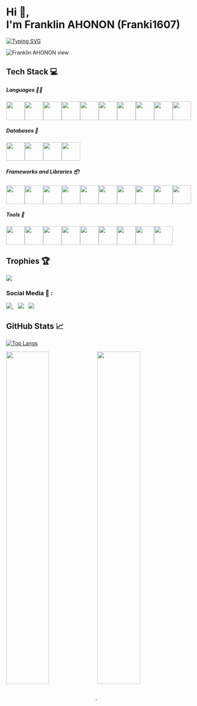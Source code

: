 <!--![Backend Developper Picture](image.jpg)-->

<h1>
Hi 👋, <br/> I'm <strong>Franklin AHONON (Franki1607)</strong>
</h1>

[![Typing SVG](https://readme-typing-svg.herokuapp.com?font=Fira+Code&pause=1000&color=FF8400&random=false&width=435&lines=Full+Stack+Developer;Passionate+And+Versatile+Developer)](#)

<p align="left"> <img src="https://komarev.com/ghpvc/?username=franki1607&label=Profile%20views&color=FF8400&style=flat" alt="Franklin AHONON view" /> </p>

## Tech Stack 💻

##### Languages 👨‍💻

<div style="display: flex">
  <img src="https://cdn.jsdelivr.net/gh/devicons/devicon/icons/python/python-original.svg" width="50px" />
  <img src="https://cdn.jsdelivr.net/gh/devicons/devicon/icons/dart/dart-original.svg" width="50px" />
  <img src="https://cdn.jsdelivr.net/gh/devicons/devicon/icons/php/php-original.svg" width="50px" />
  <img src="https://cdn.jsdelivr.net/gh/devicons/devicon/icons/javascript/javascript-original.svg" width="50px" />
  <img src="https://cdn.jsdelivr.net/gh/devicons/devicon/icons/typescript/typescript-original.svg" width="50px" />
  <img src="https://cdn.jsdelivr.net/gh/devicons/devicon/icons/java/java-original.svg" width="50px" />
  <img src="https://cdn.jsdelivr.net/gh/devicons/devicon/icons/c/c-original.svg"width="50px" />
  <img src="https://cdn.jsdelivr.net/gh/devicons/devicon/icons/html5/html5-original-wordmark.svg"  width="50px"/>
  <img src="https://cdn.jsdelivr.net/gh/devicons/devicon/icons/css3/css3-original-wordmark.svg" width="50px" />
  <img src="https://cdn.jsdelivr.net/gh/devicons/devicon/icons/arduino/arduino-original.svg" width="50px" />
</div>

##### Databases 💾

<div style="display: flex">
  <img src="https://cdn.jsdelivr.net/gh/devicons/devicon/icons/postgresql/postgresql-original-wordmark.svg" width="50px"/>
  <img src="https://cdn.jsdelivr.net/gh/devicons/devicon/icons/mongodb/mongodb-original-wordmark.svg" width="50px" />
  <img src="https://cdn.jsdelivr.net/gh/devicons/devicon/icons/mysql/mysql-original-wordmark.svg" width="50px" />
  <img src="https://cdn.jsdelivr.net/gh/devicons/devicon/icons/firebase/firebase-plain-wordmark.svg" width="50px" />
</div>

##### Frameworks and Libraries 📦

<div style="display: flex">
  <img src="https://cdn.jsdelivr.net/gh/devicons/devicon/icons/django/django-plain-wordmark.svg" width="50px" />
  <img src="https://cdn.jsdelivr.net/gh/devicons/devicon/icons/flutter/flutter-original.svg" width="50px" />
  <img src="https://cdn.jsdelivr.net/gh/devicons/devicon/icons/wordpress/wordpress-original.svg" width="50px" />
  <img src="https://cdn.jsdelivr.net/gh/devicons/devicon/icons/laravel/laravel-plain-wordmark.svg" width="50px" />
  <img src="https://cdn.jsdelivr.net/gh/devicons/devicon/icons/symfony/symfony-original-wordmark.svg" width="50px" />
  <img src="https://cdn.jsdelivr.net/gh/devicons/devicon/icons/angularjs/angularjs-original-wordmark.svg" width="50px" />
  <img src="https://cdn.jsdelivr.net/gh/devicons/devicon/icons/react/react-original-wordmark.svg" width="50px" />
  <img src="https://cdn.jsdelivr.net/gh/devicons/devicon/icons/express/express-original-wordmark.svg"  width="50px" />
  <img src="https://cdn.jsdelivr.net/gh/devicons/devicon/icons/nodejs/nodejs-original-wordmark.svg" width="50px"  />
  <img src="https://cdn.jsdelivr.net/gh/devicons/devicon/icons/bootstrap/bootstrap-original-wordmark.svg" width="50px" />
</div>

##### Tools 🔧

<div style="display: flex">
  <img src="https://cdn.jsdelivr.net/gh/devicons/devicon/icons/pycharm/pycharm-original.svg" width="50px" />
  <img src="https://cdn.jsdelivr.net/gh/devicons/devicon/icons/webstorm/webstorm-original.svg" width="50px" />
  <img src="https://cdn.jsdelivr.net/gh/devicons/devicon/icons/phpstorm/phpstorm-original.svg" width="50px" />
  <img src="https://cdn.jsdelivr.net/gh/devicons/devicon/icons/intellij/intellij-original.svg" width="50px" />
  <img src="https://cdn.jsdelivr.net/gh/devicons/devicon/icons/vscode/vscode-original.svg" width="50px" />
  <img src="https://cdn.jsdelivr.net/gh/devicons/devicon/icons/vim/vim-original.svg" width="50px" / />
  <img src="https://cdn.jsdelivr.net/gh/devicons/devicon/icons/git/git-original.svg" width="50px" / />
  <img src="https://cdn.jsdelivr.net/gh/devicons/devicon/icons/heroku/heroku-original.svg" width="50px" / />
  <img src="https://cdn.jsdelivr.net/gh/devicons/devicon/icons/figma/figma-original.svg" width="50px" / />
</div>

## Trophies 🏆
<p>
<img src="https://github-profile-trophy.vercel.app/?username=franki1607&no-frame=true">
</p>

### Social Media 🔗 :
<p>
<a href="mailto:mignonfranklincamel@icloud.com" target="_blank">
<img src="https://img.shields.io/badge/Gmail-D14836?style=for-the-badge&logo=gmail&logoColor=white">
</a>&nbsp;&nbsp;
<a href="https://www.instagram.com/franklin.camel16" target="_blank">
<img src="https://img.shields.io/badge/franklin.camel16-%23E4405F.svg?style=for-the-badge&logo=Instagram&logoColor=white"></a>&nbsp;&nbsp;
<a href="https://www.linkedin.com/in/franklin-camel-ahonon-18a4a5229/" target="_blank">
<img src="https://img.shields.io/badge/linkedin-%230077B5.svg?style=for-the-badge&logo=linkedin&logoColor=white"></a>&nbsp;&nbsp;
  </p>

## GitHub Stats 📈

[![Top Langs](https://github-readme-stats.vercel.app/api/top-langs/?username=franki1607&theme=material-palenight&layout=compact)](#)

<a href="https://github.com/anuraghazra/github-readme-stats">
  <img align="center" width="48%" src="https://github-readme-stats.vercel.app/api?username=franki1607&show_icons=true&title_color=ff8400&icon_color=ff8400" />
</a>
<a href="https://github.com/anuraghazra/convoychat">
  <img align="center" width="48%" src="https://github-readme-streak-stats.herokuapp.com/?user=franki1607" />
</a>

<!--I have worked with several programming languages such as C, Java, PHP, Python, and JavaScript 🔥 and I have also experimented with frameworks such as Laravel, Symfony, Django and Angular 🚀

You will find here my personal and professional projects, so feel free to explore them 🔍

If you want to talk about projects or just chat over a virtual coffee 🍵, don't hesitate to reach out to me! -->

<!--**🚧 Under development: **
- Project X 
- Project Y


**🛠 Technologies I use:**
- **Languages:** Dart, C, Java, Java Swing, PHP, Python, JavaScript, TypeScript, HTML, CSS, Arduino 
- **Frameworks:** Flutter, Laravel, Symfony, Django, Angular, NodeJs,  Express.js
- **Databases:** MongoDB, PostgreSQL, MySQL, SQLite
- **Tools:** Git, VSCode, PyCharm, Android Studio, Docker, Poetry

-->

<!--
**Franki1607/Franki1607** is a ✨ _special_ ✨ repository because its `README.md` (this file) appears on your GitHub profile.

Here are some ideas to get you started:

- 🔭 I’m currently working on ...
- 🌱 I’m currently learning ...
- 👯 I’m looking to collaborate on ...
- 🤔 I’m looking for help with ...
- 💬 Ask me about ...
- 📫 How to reach me: ...
- 😄 Pronouns: ...
- ⚡ Fun fact: ...
-->
